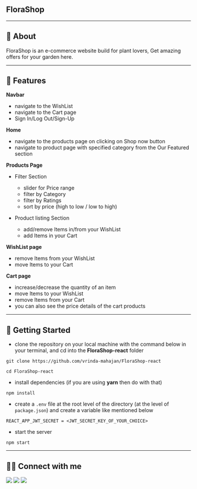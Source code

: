 ## FloraShop

---

## 📖 About

FloraShop is an e-commerce website build for plant lovers, Get amazing offers for your garden here. 

---

## 🚀 Features

**Navbar**

- navigate to the WishList
- navigate to the Cart page
- Sign In/Log Out/Sign-Up

**Home**

- navigate to the products page on clicking on Shop now button
- navigate to product page with specified category from the Our Featured section

**Products Page**

- Filter Section
  - slider for Price range
  - filter by Category
  - filter by Ratings
  - sort by price (high to low / low to high)

- Product listing Section
    - add/remove Items in/from your WishList
    - add Items in your Cart

**WishList page**

- remove Items from your WishList
- move Items to your Cart

**Cart page**

- increase/decrease the quantity of an item
- move Items to your WishList
- remove Items from your Cart
- you can also see the price details of the cart products

---
## 🔌 Getting Started

- clone the repository on your local machine with the command below in your terminal, and cd into the **FloraShop-react** folder

```
git clone https://github.com/vrinda-mahajan/FloraShop-react

cd FloraShop-react
```

- install dependencies (if you are using **yarn** then do with that)

```
npm install
```

- create a `.env` file at the root level of the directory (at the level of `package.json`) and create a variable like mentioned below

```
REACT_APP_JWT_SECRET = <JWT_SECRET_KEY_OF_YOUR_CHOICE>
```

- start the server

```
npm start
```

---

## 👨‍💻 Connect with me

<a href="https://twitter.com/vrinda_mahajan"><img src="https://img.shields.io/badge/Twitter-1DA1F2?style=for-the-badge&logo=twitter&logoColor=white"/></a>
<a href="https://www.linkedin.com/in/vrinda-mahajan-7a2b2a20b/"><img src="https://img.shields.io/badge/LinkedIn-0077B5?style=for-the-badge&logo=linkedin&logoColor=white"/></a>
<a href="https://www.instagram.com/vrinda__mahajan/"><img src="https://img.shields.io/badge/Instagram-E4405F?style=for-the-badge&logo=instagram&logoColor=white"/></a>


